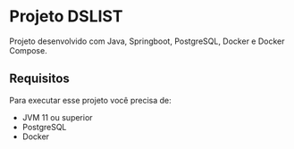 # Projeto DSLIST
Projeto desenvolvido com Java, Springboot, PostgreSQL, Docker e Docker Compose.

## Requisitos
Para executar esse projeto você precisa de:
* JVM 11 ou superior
* PostgreSQL
* Docker

